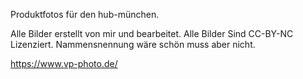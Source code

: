 Produktfotos für den hub-münchen. 

Alle Bilder erstellt von mir und bearbeitet. 
Alle Bilder Sind CC-BY-NC Lizenziert. 
Nammensnennung wäre schön muss aber nicht. 

https://www.vp-photo.de/